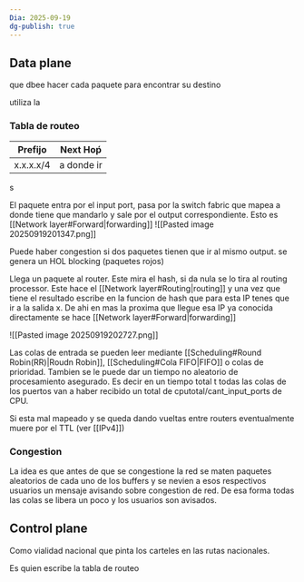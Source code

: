 ```yaml
---
Dia: 2025-09-19
dg-publish: true
---
```


## Data plane
que dbee hacer cada paquete para encontrar su destino

utiliza la
### Tabla de routeo 

| Prefijo   | Next Hoṕ   |
| --------- | ---------- |
| x.x.x.x/4 | a donde ir |
s

El paquete entra por el input port, pasa por la switch fabric que mapea a donde tiene que mandarlo y sale por el output correspondiente. Esto es [[Network layer#Forward|forwarding]]
![[Pasted image 20250919201347.png]]

Puede haber congestion si dos paquetes tienen que ir al mismo output. se genera un HOL blocking (paquetes rojos)


Llega un paquete al router. Este mira el hash, si da nula se lo tira al routing processor. Este hace el [[Network layer#Routing|routing]] y una vez que tiene el resultado escribe en la funcion de hash que para esta IP tenes que ir a la salida x. De ahi en mas la proxima que llegue esa IP ya conocida directamente se hace [[Network layer#Forward|forwarding]]

![[Pasted image 20250919202727.png]]


Las colas de entrada se pueden leer mediante [[Scheduling#Round Robin(RR)|Roudn Robin]], [[Scheduling#Cola FIFO|FIFO]] o colas de prioridad. Tambien se le puede dar un tiempo no aleatorio de procesamiento asegurado. Es decir en un tiempo total t todas las colas de los puertos van a haber recibido un total de cputotal/cant_input_ports de CPU.

Si esta mal mapeado y se queda dando vueltas entre routers eventualmente muere por el TTL (ver [[IPv4]])

### Congestion
La idea es que antes de que se congestione la red se maten paquetes aleatorios de cada uno de los buffers y se nevien a esos respectivos usuarios un mensaje avisando sobre congestion de red. De esa forma todas las colas se libera un poco y los usuarios son avisados.

## Control plane 
Como vialidad nacional que pinta los carteles en las rutas nacionales. 

Es quien escribe la tabla de routeo
